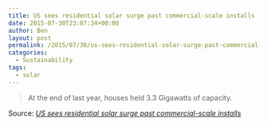 ```yaml
---
title: US sees residential solar surge past commercial-scale installs
date: 2015-07-30T23:07:34+00:00
author: Ben
layout: post
permalink: /2015/07/30/us-sees-residential-solar-surge-past-commercial-scale-installs/
categories:
  - Sustainability
tags:
  - solar
---
```

> At the end of last year, houses held 3.3 Gigawatts of capacity.

Source: _[US sees residential solar surge past commercial-scale installs](http://arstechnica.com/science/2015/07/us-sees-residential-solar-surge-past-utility-scale-installs/)_
